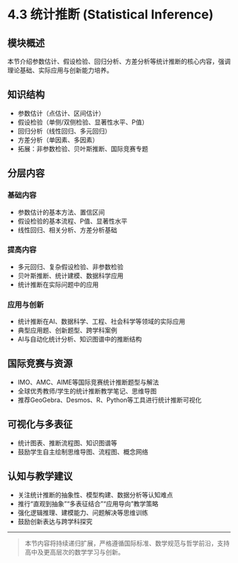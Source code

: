 # 4.3 统计推断 (Statistical Inference)

## 模块概述

本节介绍参数估计、假设检验、回归分析、方差分析等统计推断的核心内容，强调理论基础、实际应用与创新能力培养。

## 知识结构

- 参数估计（点估计、区间估计）
- 假设检验（单侧/双侧检验、显著性水平、P值）
- 回归分析（线性回归、多元回归）
- 方差分析（单因素、多因素）
- 拓展：非参数检验、贝叶斯推断、国际竞赛专题

## 分层内容

### 基础内容

- 参数估计的基本方法、置信区间
- 假设检验的基本流程、P值、显著性水平
- 线性回归、相关分析、方差分析基础

### 提高内容

- 多元回归、复杂假设检验、非参数检验
- 贝叶斯推断、统计建模、数据科学应用
- 统计推断在实际问题中的应用

### 应用与创新

- 统计推断在AI、数据科学、工程、社会科学等领域的实际应用
- 典型应用题、创新题型、跨学科案例
- AI与自动化统计分析、知识图谱中的推断结构

## 国际竞赛与资源

- IMO、AMC、AIME等国际竞赛统计推断题型与解法
- 全球优秀教师/学生的统计推断教学笔记、思维导图
- 推荐GeoGebra、Desmos、R、Python等工具进行统计推断可视化

## 可视化与多表征

- 统计图表、推断流程图、知识图谱等
- 鼓励学生自主绘制思维导图、流程图、概念网络

## 认知与教学建议

- 关注统计推断的抽象性、模型构建、数据分析等认知难点
- 推行“直观到抽象”“多表征结合”“应用导向”教学策略
- 强化逻辑推理、建模能力、问题解决等思维训练
- 鼓励创新表达与跨学科探究

---

> 本节内容将持续递归扩展，严格遵循国际标准、数学规范与哲学前沿，支持高中及更高层次的数学学习与创新。
